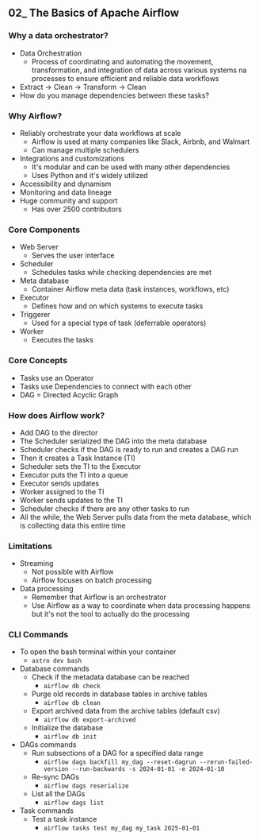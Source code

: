 ## 02_ The Basics of Apache Airflow

### Why a data orchestrator?
- Data Orchestration
  - Process of coordinating and automating the movement, transformation, and integration of data across various systems na processes to ensure efficient and reliable data workflows
- Extract -> Clean -> Transform -> Clean
- How do you manage dependencies between these tasks?

### Why Airflow?
- Reliably orchestrate your data workflows at scale
  - Airflow is used at many companies like Slack, Airbnb, and Walmart
  - Can manage multiple schedulers
- Integrations and customizations
  - It's modular and can be used with many other dependencies
  - Uses Python and it's widely utilized
- Accessibility and dynamism
- Monitoring and data lineage
- Huge community and support
  - Has over 2500 contributors

### Core Components
- Web Server
  - Serves the user interface
- Scheduler
  - Schedules tasks while checking dependencies are met
- Meta database
  - Container Airflow meta data (task instances, workflows, etc)
- Executor
  - Defines how and on which systems to execute tasks
- Triggerer
  - Used for a special type of task (deferrable operators)
- Worker
  - Executes the tasks

### Core Concepts
- Tasks use an Operator
- Tasks use Dependencies to connect with each other
- DAG = Directed Acyclic Graph

### How does Airflow work?
- Add DAG to the director
- The Scheduler serialized the DAG into the meta database
- Scheduler checks if the DAG is ready to run and creates a DAG run
- Then it creates a Task Instance (TI)
- Scheduler sets the TI to the Executor
- Executor puts the TI into a queue
- Executor sends updates
- Worker assigned to the TI
- Worker sends updates to the TI
- Scheduler checks if there are any other tasks to run
- All the while, the Web Server pulls data from the meta database, which is collecting data this entire time

### Limitations
- Streaming
  - Not possible with Airflow
  - Airflow focuses on batch processing
- Data processing
  - Remember that Airflow is an orchestrator
  - Use Airflow as a way to coordinate when data processing happens but it's not the tool to actually do the processing

### CLI Commands
- To open the bash terminal within your container
  - `astro dev bash`
- Database commands
  - Check if the metadata database can be reached
    - `airflow db check`
  - Purge old records in database tables in archive tables
    - `airflow db clean`
  - Export archived data from the archive tables (default csv)
    - `airflow db export-archived`
  - Initialize the database
    - `airflow db init`
- DAGs commands
  - Run subsections of a DAG for a specified data range
    - `airflow dags backfill my_dag --reset-dagrun --rerun-failed-version --run-backwards -s 2024-01-01 -e 2024-01-10`
  - Re-sync DAGs
    - `airflow dags reserialize`
  - List all the DAGs
    - `airflow dags list`
- Task commands
  - Test a task instance
    - `airflow tasks test my_dag my_task 2025-01-01`
